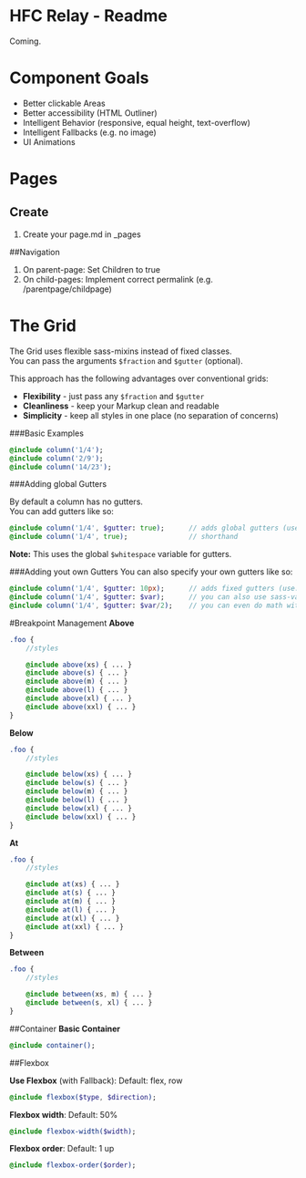 # HFC Relay - Readme

Coming.


# Component Goals
- Better clickable Areas
- Better accessibility (HTML Outliner)
- Intelligent Behavior (responsive, equal height, text-overflow)
- Intelligent Fallbacks (e.g. no image)
- UI Animations

# Pages

## Create
1. Create your page.md in _pages

##Navigation
1. On parent-page: Set Children to true
2. On child-pages: Implement correct permalink (e.g. /parentpage/childpage)



# The Grid
The Grid uses flexible sass-mixins instead of fixed classes.<br>
You can pass the arguments ```$fraction``` and ```$gutter``` (optional).

This approach has the following advantages over conventional grids:<br>

- **Flexibility** - just pass any ```$fraction``` and ```$gutter```
- **Cleanliness** - keep your Markup clean and readable
- **Simplicity** - keep all styles in one place (no separation of concerns)

###Basic Examples

```sass
@include column('1/4');
@include column('2/9');
@include column('14/23');
```

###Adding global Gutters

By default a column has no gutters.<br>
You can add gutters like so:

```sass
@include column('1/4', $gutter: true); 		// adds global gutters (use: 'true' or 'basic')
@include column('1/4', true); 				// shorthand 
```
**Note:** This uses the global ```$whitespace``` variable for gutters.

###Adding yout own Gutters
You can also specify your own gutters like so:
```sass
@include column('1/4', $gutter: 10px); 		// adds fixed gutters (use: px, em or %)
@include column('1/4', $gutter: $var); 		// you can also use sass-variables
@include column('1/4', $gutter: $var/2); 	// you can even do math with them
```




#Breakpoint Management
**Above**
```sass
.foo {
	//styles

	@include above(xs) { ... }
	@include above(s) { ... }
	@include above(m) { ... }
	@include above(l) { ... }
	@include above(xl) { ... }
	@include above(xxl) { ... }
}
```
**Below**
```sass
.foo {
	//styles

	@include below(xs) { ... }
	@include below(s) { ... }
	@include below(m) { ... }
	@include below(l) { ... }
	@include below(xl) { ... }
	@include below(xxl) { ... }
}
```
**At**
```sass
.foo {
	//styles

	@include at(xs) { ... }
	@include at(s) { ... }
	@include at(m) { ... }
	@include at(l) { ... }
	@include at(xl) { ... }
	@include at(xxl) { ... }
}
```
**Between**
```sass
.foo {
	//styles

	@include between(xs, m) { ... }
	@include between(s, xl) { ... }
}
```

##Container
**Basic Container**
```sass
@include container();
```

##Flexbox 

**Use Flexbox** (with Fallback):
Default: flex, row
```sass
@include flexbox($type, $direction);
```


**Flexbox width**:
Default: 50%
```sass
@include flexbox-width($width);
```


**Flexbox order**:
Default: 1 up
```sass
@include flexbox-order($order);
```


